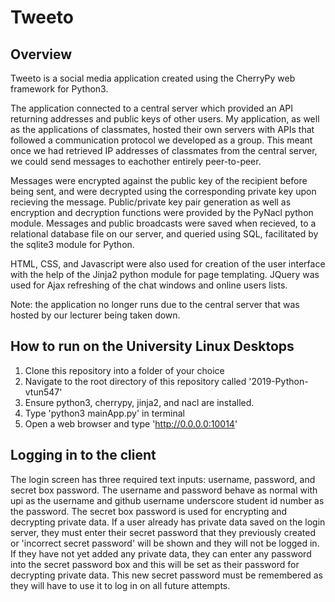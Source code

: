 # Tweeto

## Overview

Tweeto is a social media application created using the CherryPy web framework for Python3.

The application connected to a central server which provided an API returning addresses and public keys of other users. My application, as well as the applications of classmates, hosted their own servers with APIs that followed a communication protocol we developed as a group. This meant once we had retrieved IP addresses of classmates from the central server, we could send messages to eachother entirely peer-to-peer.

Messages were encrypted against the public key of the recipient before being sent, and were decrypted using the corresponding private key upon recieving the message. Public/private key pair generation as well as encryption and decryption functions were provided by the PyNacl python module. Messages and public broadcasts were saved when recieved, to a relational database file on our server, and queried using SQL, facilitated by the sqlite3 module for Python. 

HTML, CSS, and Javascript were also used for creation of the user interface with the help of the Jinja2 python module for page templating. JQuery was used for Ajax refreshing of the chat windows and online users lists.

Note: the application no longer runs due to the central server that was hosted by our lecturer being taken down.

## How to run on the University Linux Desktops

1. Clone this repository into a folder of your choice
2. Navigate to the root directory of this repository called '2019-Python-vtun547'
3. Ensure python3, cherrypy, jinja2, and nacl are installed. 
4. Type 'python3 mainApp.py' in terminal
5. Open a web browser and type 'http://0.0.0.0:10014'

## Logging in to the client

The login screen has three required text inputs: username, password, and secret box password. The username and password behave as normal with upi as the username and github username underscore student id number as the password. The secret box password is used for encrypting and decrypting private data. If a user already has private data saved on the login server, they must enter their secret password that they previously created or 'incorrect secret password' will be shown and they will not be logged in. If they have not yet added any private data, they can enter any password into the secret password box and this will be set as their password for decrypting private data. This new secret password must be remembered as they will have to use it to log in on all future attempts.
